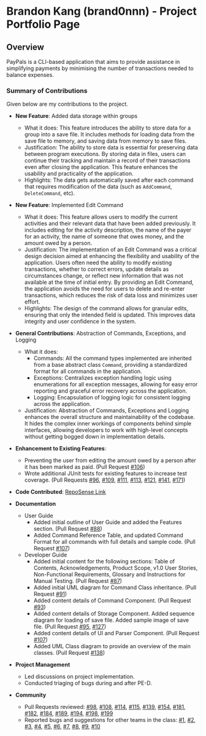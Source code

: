 # Brandon Kang (brand0nnn) - Project Portfolio Page

## Overview
PayPals is a CLI-based application that aims to provide assistance in simplifying payments by minimising the number of transactions needed to balance expenses.

### Summary of Contributions

Given below are my contributions to the project.

* **New Feature**: Added data storage within groups
  * What it does: This feature introduces the ability to store data for a group into a save file. It includes methods for 
    loading data from the save file to memory, and saving data from memory to save files.
  * Justification: The ability to store data is essential for preserving data between program executions. By storing data in files,
    users can continue their tracking and maintain a record of their transactions even after closing the application. This feature enhances
    the usability and practicality of the application.
  * Highlights: The data gets automatically saved after each command that requires modification of the data 
    (such as `AddCommand`, `DeleteCommand`, etc).


* **New Feature**: Implemented Edit Command
  * What it does: This feature allows users to modify the current activities and their relevant data that have been added previously.
    It includes editing for the activity description, the name of the payer for an activity, the name of someone that owes money, 
    and the amount owed by a person.
  * Justification: The implementation of an Edit Command was a critical design decision aimed at enhancing the flexibility 
    and usability of the application. Users often need the ability to modify existing transactions, whether to correct errors, 
    update details as circumstances change, or reflect new information that was not available at the time of initial entry. 
    By providing an Edit Command, the application avoids the need for users to delete and re-enter transactions, which reduces 
    the risk of data loss and minimizes user effort. 
  * Highlights: The design of the command allows for granular edits, ensuring
    that only the intended field is updated. This improves data integrity and user confidence in the system.


* **General Contributions**: Abstraction of Commands, Exceptions, and Logging
  * What it does:
    * Commands: All the command types implemented are inherited from a base abstract class `Command`, providing a standardized 
      format for all commands in the application.
    * Exceptions: Centralizes exception handling logic using enumerations for all exception messages, allowing for easy error
      reporting and graceful error recovery across the application.
    * Logging: Encapsulation of logging logic for consistent logging across the application.
  * Justification: Abstraction of Commands, Exceptions and Logging enhances the overall structure and maintainability of the codebase.
    It hides the complex inner workings of components behind simple interfaces, allowing developers to work with 
    high-level concepts without getting bogged down in implementation details.


* **Enhancement to Existing Features**:
  * Preventing the user from editing the amount owed by a person after it has been marked as paid. (Pull Request [#106](https://github.com/AY2425S2-CS2113-T13-2/tp/pull/106))
  * Wrote additional JUnit tests for existing features to increase test coverage. (Pull Requests [#96](https://github.com/AY2425S2-CS2113-T13-2/tp/pull/96), 
    [#109](https://github.com/AY2425S2-CS2113-T13-2/tp/pull/109), [#111](https://github.com/AY2425S2-CS2113-T13-2/tp/pull/111), [#113](https://github.com/AY2425S2-CS2113-T13-2/tp/pull/113), [#121](https://github.com/AY2425S2-CS2113-T13-2/tp/pull/121), [#141](https://github.com/AY2425S2-CS2113-T13-2/tp/pull/141), [#171](https://github.com/AY2425S2-CS2113-T13-2/tp/pull/171))


* **Code Contributed**: [RepoSense Link](https://nus-cs2113-ay2425s2.github.io/tp-dashboard/?search=brand0nnn&breakdown=true)


* **Documentation**
  * User Guide
    * Added initial outline of User Guide and added the Features section. (Pull Request [#88](https://github.com/AY2425S2-CS2113-T13-2/tp/pull/88))
    * Added Command Reference Table, and updated Command Format for all commands with full details and sample code.
      (Pull Request [#107](https://github.com/AY2425S2-CS2113-T13-2/tp/pull/107))
  * Developer Guide
    * Added initial content for the following sections: Table of Contents, Acknowledgements, Product Scope, v1.0 User Stories, Non-Functional Requirements, Glossary and 
      Instructions for Manual Testing. (Pull Request [#87](https://github.com/AY2425S2-CS2113-T13-2/tp/pull/87))
    * Added initial UML diagram for Command Class inheritance. (Pull Request [#91](https://github.com/AY2425S2-CS2113-T13-2/tp/pull/91))
    * Added content details of Command Component. (Pull Request [#93](https://github.com/AY2425S2-CS2113-T13-2/tp/pull/93))
    * Added content details of Storage Component. Added sequence diagram for loading of save file. Added sample image of save file. 
      (Pull Request [#95](https://github.com/AY2425S2-CS2113-T13-2/tp/pull/95), [#127](https://github.com/AY2425S2-CS2113-T13-2/tp/pull/127))
    * Added content details of UI and Parser Component. (Pull Request [#107](https://github.com/AY2425S2-CS2113-T13-2/tp/pull/107))
    * Added UML Class diagram to provide an overview of the main classes. (Pull Request [#138](https://github.com/AY2425S2-CS2113-T13-2/tp/pull/138))


* **Project Management**
  * Led discussions on project implementation.
  * Conducted triaging of bugs during and after PE-D.


* **Community**
  * Pull Requests reviewed: [#98](https://github.com/AY2425S2-CS2113-T13-2/tp/pull/98), [#108](https://github.com/AY2425S2-CS2113-T13-2/tp/pull/108), [#114](https://github.com/AY2425S2-CS2113-T13-2/tp/pull/114), [#115](https://github.com/AY2425S2-CS2113-T13-2/tp/pull/115), [#139](https://github.com/AY2425S2-CS2113-T13-2/tp/pull/139), [#154](https://github.com/AY2425S2-CS2113-T13-2/tp/pull/154), [#181](https://github.com/AY2425S2-CS2113-T13-2/tp/pull/181), [#182](https://github.com/AY2425S2-CS2113-T13-2/tp/pull/182), [#184](https://github.com/AY2425S2-CS2113-T13-2/tp/pull/184), [#189](https://github.com/AY2425S2-CS2113-T13-2/tp/pull/189), [#194](https://github.com/AY2425S2-CS2113-T13-2/tp/pull/194), [#198](https://github.com/AY2425S2-CS2113-T13-2/tp/pull/198), [#199](https://github.com/AY2425S2-CS2113-T13-2/tp/pull/199)
  * Reported bugs and suggestions for other teams in the class: [#1](https://github.com/brand0nnn/ped/issues/1), [#2](https://github.com/brand0nnn/ped/issues/2), [#3](https://github.com/brand0nnn/ped/issues/3), [#4](https://github.com/brand0nnn/ped/issues/4), [#5](https://github.com/brand0nnn/ped/issues/5), [#6](https://github.com/brand0nnn/ped/issues/6), [#7](https://github.com/brand0nnn/ped/issues/7), [#8](https://github.com/brand0nnn/ped/issues/8), [#9](https://github.com/brand0nnn/ped/issues/9), [#10](https://github.com/brand0nnn/ped/issues/10)